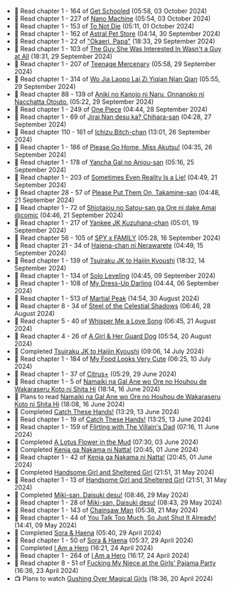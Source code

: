 <!-- ANILIST_ACTIVITY:start -->

-   📖 Read chapter 1 - 164 of [Get Schooled](https://anilist.co/manga/128521) (05:58, 03 October 2024)
-   📖 Read chapter 1 - 227 of [Nano Machine](https://anilist.co/manga/120980) (05:54, 03 October 2024)
-   📖 Read chapter 1 - 153 of [To Not Die](https://anilist.co/manga/136099) (05:11, 01 October 2024)
-   📖 Read chapter 1 - 162 of [Astral Pet Store](https://anilist.co/manga/160143) (04:14, 30 September 2024)
-   📖 Read chapter 1 - 22 of ["Okaeri, Papa"](https://anilist.co/manga/154376) (18:33, 29 September 2024)
-   📖 Read chapter 1 - 103 of [The Guy She Was Interested In Wasn't a Guy at All](https://anilist.co/manga/149544) (18:31, 29 September 2024)
-   📖 Read chapter 1 - 207 of [Teenage Mercenary](https://anilist.co/manga/126297) (05:58, 29 September 2024)
-   📖 Read chapter 1 - 314 of [Wo Jia Laopo Lai Zi Yiqian Nian Qian](https://anilist.co/manga/146267) (05:55, 29 September 2024)
-   📖 Read chapter 88 - 139 of [Aniki no Kanojo ni Naru, Onnanoko ni Nacchatta Otouto.](https://anilist.co/manga/173831) (05:22, 29 September 2024)
-   📖 Read chapter 1 - 249 of [One Piece](https://anilist.co/manga/30013) (04:44, 28 September 2024)
-   📖 Read chapter 1 - 69 of [Jirai Nan desu ka? Chihara-san](https://anilist.co/manga/137714) (04:28, 27 September 2024)
-   📖 Read chapter 110 - 161 of [Ichizu Bitch-chan](https://anilist.co/manga/119121) (13:01, 26 September 2024)
-   📖 Read chapter 1 - 186 of [Please Go Home, Miss Akutsu!](https://anilist.co/manga/113501) (04:35, 26 September 2024)
-   📖 Read chapter 1 - 178 of [Yancha Gal no Anjou-san](https://anilist.co/manga/101315) (05:16, 25 September 2024)
-   📖 Read chapter 1 - 203 of [Sometimes Even Reality Is a Lie!](https://anilist.co/manga/113076) (04:49, 21 September 2024)
-   📖 Read chapter 28 - 57 of [Please Put Them On, Takamine-san](https://anilist.co/manga/107559) (04:48, 21 September 2024)
-   📖 Read chapter 1 - 72 of [Shiotaiou no Satou-san ga Ore ni dake Amai @comic](https://anilist.co/manga/123130) (04:46, 21 September 2024)
-   📖 Read chapter 1 - 217 of [Yankee JK Kuzuhana-chan](https://anilist.co/manga/116822) (05:01, 19 September 2024)
-   📖 Read chapter 56 - 105 of [SPY x FAMILY](https://anilist.co/manga/108556) (05:28, 16 September 2024)
-   📖 Read chapter 21 - 34 of [Haiena-chan ni Nerawarete](https://anilist.co/manga/170235) (04:49, 15 September 2024)
-   📖 Read chapter 1 - 139 of [Tsuiraku JK to Haijin Kyoushi](https://anilist.co/manga/99737) (18:32, 14 September 2024)
-   📖 Read chapter 1 - 134 of [Solo Leveling](https://anilist.co/manga/105398) (04:45, 09 September 2024)
-   📖 Read chapter 1 - 108 of [My Dress-Up Darling](https://anilist.co/manga/101583) (04:44, 06 September 2024)
-   📖 Read chapter 1 - 513 of [Martial Peak](https://anilist.co/manga/104494) (14:54, 30 August 2024)
-   📖 Read chapter 8 - 34 of [Steel of the Celestial Shadows](https://anilist.co/manga/119004) (06:46, 28 August 2024)
-   📖 Read chapter 5 - 40 of [Whisper Me a Love Song](https://anilist.co/manga/107987) (06:45, 21 August 2024)
-   📖 Read chapter 4 - 26 of [A Girl & Her Guard Dog](https://anilist.co/manga/106315) (05:54, 20 August 2024)
-   📖 Completed [Tsuiraku JK to Haijin Kyoushi](https://anilist.co/manga/99737) (09:06, 14 July 2024)
-   📖 Read chapter 1 - 184 of [My Food Looks Very Cute](https://anilist.co/manga/129345) (06:25, 10 July 2024)
-   📖 Read chapter 1 - 37 of [Citrus+](https://anilist.co/manga/103884) (05:29, 29 June 2024)
-   📖 Read chapter 1 - 5 of [Namaiki na Gal Ane wo Ore no Houhou de Wakaraseru Koto ni Shita Hi](https://anilist.co/manga/172383) (18:14, 16 June 2024)
-   📖 Plans to read [Namaiki na Gal Ane wo Ore no Houhou de Wakaraseru Koto ni Shita Hi](https://anilist.co/manga/172383) (18:08, 16 June 2024)
-   📖 Completed [Catch These Hands!](https://anilist.co/manga/104112) (13:29, 13 June 2024)
-   📖 Read chapter 1 - 19 of [Catch These Hands!](https://anilist.co/manga/104112) (13:25, 13 June 2024)
-   📖 Read chapter 1 - 159 of [Flirting with The Villain's Dad](https://anilist.co/manga/117581) (07:16, 11 June 2024)
-   📖 Completed [A Lotus Flower in the Mud](https://anilist.co/manga/100037) (07:30, 03 June 2024)
-   📖 Completed [Kenja ga Nakama ni Natta!](https://anilist.co/manga/130548) (20:45, 01 June 2024)
-   📖 Read chapter 1 - 42 of [Kenja ga Nakama ni Natta!](https://anilist.co/manga/130548) (20:45, 01 June 2024)
-   📖 Completed [Handsome Girl and Sheltered Girl](https://anilist.co/manga/111168) (21:51, 31 May 2024)
-   📖 Read chapter 1 - 13 of [Handsome Girl and Sheltered Girl](https://anilist.co/manga/111168) (21:51, 31 May 2024)
-   📖 Completed [Miki-san, Daisuki desu!](https://anilist.co/manga/118993) (08:46, 29 May 2024)
-   📖 Read chapter 1 - 28 of [Miki-san, Daisuki desu!](https://anilist.co/manga/118993) (08:43, 29 May 2024)
-   📖 Read chapter 1 - 143 of [Chainsaw Man](https://anilist.co/manga/105778) (05:38, 21 May 2024)
-   📖 Read chapter 1 - 44 of [You Talk Too Much, So Just Shut It Already!](https://anilist.co/manga/149337) (14:41, 09 May 2024)
-   📖 Completed [Sora & Haena](https://anilist.co/manga/126769) (05:40, 29 April 2024)
-   📖 Read chapter 1 - 50 of [Sora & Haena](https://anilist.co/manga/126769) (05:37, 29 April 2024)
-   📖 Completed [I Am a Hero](https://anilist.co/manga/44440) (16:21, 24 April 2024)
-   📖 Read chapter 1 - 264 of [I Am a Hero](https://anilist.co/manga/44440) (16:17, 24 April 2024)
-   📖 Read chapter 8 - 51 of [Fucking My Niece at the Girls' Pajama Party](https://anilist.co/manga/128678) (16:36, 23 April 2024)
-   📺 Plans to watch [Gushing Over Magical Girls](https://anilist.co/anime/162780) (18:36, 20 April 2024)

<!-- ANILIST_ACTIVITY:end -->
